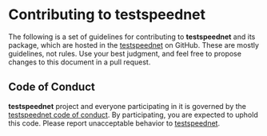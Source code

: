 # Contributing to testspeednet

The following is a set of guidelines for contributing to **testspeednet** and its package, which are hosted in the [testspeednet](https://github.com/vroncevic/testspeednet) on GitHub. These are mostly guidelines, not rules. Use your best judgment, and feel free to propose changes to this document in a pull request.

## Code of Conduct

**testspeednet** project and everyone participating in it is governed by the [testspeednet code of conduct](CODE_OF_CONDUCT.md). By participating, you are expected to uphold this code. Please report unacceptable behavior to [testspeednet](mailto:elektron.ronca@gmail.com).
